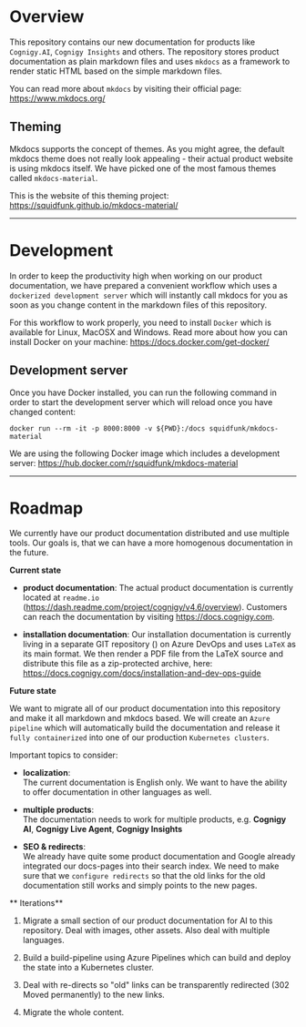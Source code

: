 # Overview
This repository contains our new documentation for products like `Cognigy.AI`, `Cognigy Insights` and others. The repository stores product documentation as plain markdown files and uses `mkdocs` as a framework to render static HTML based on the simple markdown files.

You can read more about `mkdocs` by visiting their official page:
https://www.mkdocs.org/

## Theming
Mkdocs supports the concept of themes. As you might agree, the default mkdocs theme does not really look appealing - their actual product website is using mkdocs itself. We have picked one of the most famous themes called `mkdocs-material`.

This is the website of this theming project:
https://squidfunk.github.io/mkdocs-material/

---
# Development
In order to keep the productivity high when working on our product documentation, we have prepared a convenient workflow which uses a `dockerized development server` which will instantly call mkdocs for you as soon as you change content in the markdown files of this repository.

For this workflow to work properly, you need to install `Docker` which is available for Linux, MacOSX and Windows. Read more about how you can install Docker on your machine: https://docs.docker.com/get-docker/

## Development server
Once you have Docker installed, you can run the following command in order to start the development server which will reload once you have changed content:
```
docker run --rm -it -p 8000:8000 -v ${PWD}:/docs squidfunk/mkdocs-material
```

We are using the following Docker image which includes a development server:
https://hub.docker.com/r/squidfunk/mkdocs-material

---
# Roadmap
We currently have our product documentation distributed and use multiple tools. Our goals is, that we can have a more homogenous documentation in the future.

**Current state**
- **product documentation**:
  The actual product documentation is currently located at `readme.io` (https://dash.readme.com/project/cognigy/v4.6/overview). Customers can reach the documentation by visiting https://docs.cognigy.com.

- **installation documentation**:
  Our installation documentation is currently living in a separate GIT repository () on Azure DevOps and uses `LaTeX` as its main format. We then render a PDF file from the LaTeX source and distribute this file as a zip-protected archive, here: https://docs.cognigy.com/docs/installation-and-dev-ops-guide

**Future state**

We want to migrate all of our product documentation into this repository and make it all markdown and mkdocs based. We will create an `Azure pipeline` which will automatically build the documentation and release it `fully containerized` into one of our production `Kubernetes clusters`.

Important topics to consider:
- **localization**:<br>
  The current documentation is English only. We want to have the ability to offer documentation in other languages as well.

- **multiple products**:<br>
  The documentation needs to work for multiple products, e.g. **Cognigy AI**, **Cognigy Live Agent**, **Cognigy Insights**

- **SEO & redirects**:<br>
  We already have quite some product documentation and Google already integrated our docs-pages into their search index. We need to make sure that we `configure redirects` so that the old links for the old documentation still works and simply points to the new pages.

** Iterations**

1. Migrate a small section of our product documentation for AI to this repository. Deal with images, other assets. Also deal with multiple languages.

2. Build a build-pipeline using Azure Pipelines which can build and deploy the state into a Kubernetes cluster.

3. Deal with re-directs so "old" links can be transparently redirected (302 Moved permanently) to the new links.

4. Migrate the whole content.